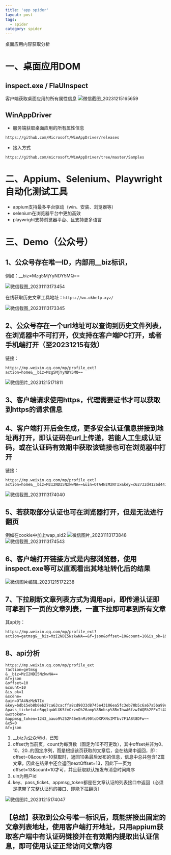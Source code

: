 ```yaml
---
title: 'app spider'
layout: post
tags:
  - spider
category: spider
---
```

桌面应用内容获取分析

<!--more-->
# 一、桌面应用DOM
## inspect.exe / FlaUInspect
客户端获取桌面应用的所有属性信息
![微信截图_20231215165659](https://raw.githubusercontent.com/QinL233/QinL233.github.io/master/images/微信截图_20231215165659.png)

## WinAppDriver
* 服务端获取桌面应用的所有属性信息
```
https://github.com/Microsoft/WinAppDriver/releases
```
* 接入方式
```
https://github.com/microsoft/WinAppDriver/tree/master/Samples
```

# 二、Appium、Selenium、Playwright自动化测试工具
* appium支持最多平台驱动（win、安装、浏览器等）
* selenium在浏览器平台中更加高效
* playwright支持浏览器平台、且支持更多语言

# 三、Demo（公众号）
## 1、公众号存在唯一ID，内部用__biz标识，
例如：__biz=Mzg5MjYyNDY5MQ==

![微信截图_20231113173454](https://raw.githubusercontent.com/QinL233/QinL233.github.io/master/images/微信截图_20231113173454.png)

在线获取历史文章工具地址：```https://wx.okhelp.xyz/```

![微信截图_20231113173345](https://raw.githubusercontent.com/QinL233/QinL233.github.io/master/images/微信截图_20231113173345.png)

## 2、公众号存在一个url地址可以查询到历史文件列表，在浏览器中不可打开，仅支持在客户端PC打开，或者手机端打开（至20231215有效）
链接：
```
https://mp.weixin.qq.com/mp/profile_ext?action=home&__biz=Mzg5MjYyNDY5MQ==
```
![微信图片_20231215171811](https://raw.githubusercontent.com/QinL233/QinL233.github.io/master/images/微信图片_20231215171811.png)
## 3、客户端请求使用https，代理需要证书才可以获取到https的请求信息

## 4、客户端打开后会生成，更多安全认证信息拼接到地址再打开，即认证码在url上传递，若能人工生成认证码，或在认证码有效期中获取该链接也可在浏览器中打开
链接：
```
https://mp.weixin.qq.com/mp/profile_ext?action=home&__biz=MzI2NDI5NzkwNA==&uin=OTA4NzMzNTIx&key=c62732d4126d447abb23f34e03130e0cc8576cd51e2b228410ecb6fa7c9ddf2725b25a65e428232900deacadd664c7b1ced5bbb41781bf32620cdebbb06977c0ec50ae676dbbbc5c705c7fe0a89d6bdd9bdf1f91cfd9b046a7975fd747037a324fcca2cf57476daf4c0cea7e24f571ead18c1189d4cd7333f6a6d9c1d0f8f5fb&devicetype=Windows+10+x64&version=6309080f&lang=zh_CN&a8scene=0&acctmode=0&pass_ticket=nfGYUqkK2k74zzEYLaKCbEFTtaLut8APn6DCUbO6HEpUmCcLK8T0xlfLP%2FBgDHCpU5jUVleIyLAbsfFEh2LAlg%3D%3D&wx_header=1
```
![微信截图_20231113174040](https://raw.githubusercontent.com/QinL233/QinL233.github.io/master/images/微信截图_20231113174040.png)

## 5、若获取部分认证也可在浏览器打开，但是无法进行翻页
例如在cookie中加上wap_sid2
![微信图片_20231113173848](https://raw.githubusercontent.com/QinL233/QinL233.github.io/master/images/微信图片_20231113173848.png)
![微信截图_20231113174543](https://raw.githubusercontent.com/QinL233/QinL233.github.io/master/images/微信截图_20231113174543.png)

## 6、客户端打开链接方式是内部浏览器，使用inspect.exe等可以直观看出其地址转化后的结果
![微信图片编辑_20231215172238](https://raw.githubusercontent.com/QinL233/QinL233.github.io/master/images/微信图片编辑_20231215172238.jpg)

## 7、下拉刷新文章列表方式为调用api，即传递认证即可拿到下一页的文章列表，一直下拉即可拿到所有文章
其api为：
```
https://mp.weixin.qq.com/mp/profile_ext?action=getmsg&__biz=MzI2NDI5NzkwNA==&f=json&offset=10&count=10&is_ok=1&scene=&uin=OTA4NzMzNTIx&key=bdb15eb8b0eb27ca63cacffa8cd9033d8745e43106ea5fc3eb70b5c6a67a5ba99ebbe5ea705d55e468134cce5d4f8c37455e0bf55183be8b64f257d10a99f6539219d494391fb4b62fec384b4857dd75aae4646119fbd2f162fe7d72e743825d35f3418011983d500bdbf798686a576399fae3dd841611693357d5b4deb6df03&pass_ticket=Le5qqlqxWLXK5fmOrzvO%26amp%3Bnbsp%3BnIhwA6fzw1WQR%2FFxIt4Xgr0qZy5A2Ulktlvbfed1RnRrb6RJtgPXBV%26amp%3Bnbsp%3BLtiaPGpL0g%3D%3D&wxtoken=&appmsg_token=1243_aauo9%252F46eSnMi90toDXPXNsIMTbv7F1A8t8DFw~~&x5=0&f=json
```
## 8、api分析
```
https://mp.weixin.qq.com/mp/profile_ext
?action=getmsg
&__biz=MzI2NDI5NzkwNA==
&f=json
&offset=10
&count=10
&is_ok=1
&scene=
&uin=OTA4NzMzNTIx
&key=bdb15eb8b0eb27ca63cacffa8cd9033d8745e43106ea5fc3eb70b5c6a67a5ba99ebbe5ea705d55e468134cce5d4f8c37455e0bf55183be8b64f257d10a99f6539219d494391fb4b62fec384b4857dd75aae4646119fbd2f162fe7d72e743825d35f3418011983d500bdbf798686a576399fae3dd841611693357d5b4deb6df03
&pass_ticket=Le5qqlqxWLXK5fmOrzvO%26amp%3Bnbsp%3BnIhwA6fzw1WQR%2FFxIt4Xgr0qZy5A2Ulktlvbfed1RnRrb6RJtgPXBV%26amp%3Bnbsp%3BLtiaPGpL0g%3D%3D
&wxtoken=
&appmsg_token=1243_aauo9%252F46eSnMi90toDXPXNsIMTbv7F1A8t8DFw~~
&x5=0
&f=json
```
1. __biz为公众号id，已知
2. offset为当前页，count为每页数（固定为10不可更改），其中offset并非为0、10、20..的固定序列，而是根据该页获取的文章后，会在结果中返回，即：offset=0&count=10获取时，返回10条最后发布的信息，信息中总共包含12篇文章，因此在结果中还会返回nextOffset=13，因此下一页为offset=13&count=10才可，并且获取默认按发布消息时间降序
3. uin为用户id
4. key、pass_ticket、appmsg_token都是在文章认证的列表接口中返回（必须是携带了完整认证码的接口、即能下拉翻页）

![微信图片_20231215174047](https://raw.githubusercontent.com/QinL233/QinL233.github.io/master/images/微信图片_20231215174047.png)


## 【总结】获取到公众号唯一标识后，既能拼接出固定的文章列表地址，使用客户端打开地址，只用appium获取客户端中有认证码链接并在有效期内提取出认证信息，即可使用认证正常访问文章内容
